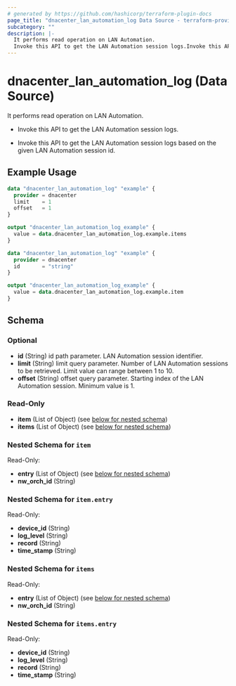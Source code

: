```yaml
---
# generated by https://github.com/hashicorp/terraform-plugin-docs
page_title: "dnacenter_lan_automation_log Data Source - terraform-provider-dnacenter"
subcategory: ""
description: |-
  It performs read operation on LAN Automation.
  Invoke this API to get the LAN Automation session logs.Invoke this API to get the LAN Automation session logs based on the given LAN Automation session id.
---
```


# dnacenter_lan_automation_log (Data Source)

It performs read operation on LAN Automation.

- Invoke this API to get the LAN Automation session logs.

- Invoke this API to get the LAN Automation session logs based on the given LAN Automation session id.

## Example Usage

```terraform
data "dnacenter_lan_automation_log" "example" {
  provider = dnacenter
  limit    = 1
  offset   = 1
}

output "dnacenter_lan_automation_log_example" {
  value = data.dnacenter_lan_automation_log.example.items
}

data "dnacenter_lan_automation_log" "example" {
  provider = dnacenter
  id       = "string"
}

output "dnacenter_lan_automation_log_example" {
  value = data.dnacenter_lan_automation_log.example.item
}
```

<!-- schema generated by tfplugindocs -->
## Schema

### Optional

- **id** (String) id path parameter. LAN Automation session identifier.
- **limit** (String) limit query parameter. Number of LAN Automation sessions to be retrieved. Limit value can range between 1 to 10.
- **offset** (String) offset query parameter. Starting index of the LAN Automation session. Minimum value is 1.

### Read-Only

- **item** (List of Object) (see [below for nested schema](#nestedatt--item))
- **items** (List of Object) (see [below for nested schema](#nestedatt--items))

<a id="nestedatt--item"></a>
### Nested Schema for `item`

Read-Only:

- **entry** (List of Object) (see [below for nested schema](#nestedobjatt--item--entry))
- **nw_orch_id** (String)

<a id="nestedobjatt--item--entry"></a>
### Nested Schema for `item.entry`

Read-Only:

- **device_id** (String)
- **log_level** (String)
- **record** (String)
- **time_stamp** (String)



<a id="nestedatt--items"></a>
### Nested Schema for `items`

Read-Only:

- **entry** (List of Object) (see [below for nested schema](#nestedobjatt--items--entry))
- **nw_orch_id** (String)

<a id="nestedobjatt--items--entry"></a>
### Nested Schema for `items.entry`

Read-Only:

- **device_id** (String)
- **log_level** (String)
- **record** (String)
- **time_stamp** (String)


